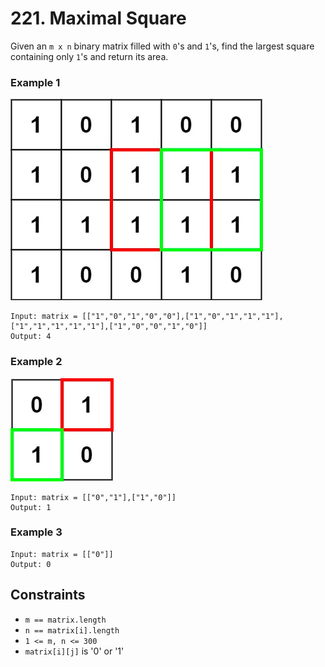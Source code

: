 # 221. Maximal Square

Given an `m x n` binary matrix filled with `0`'s and `1`'s,
find the largest square containing only `1`'s and return its area.

### Example 1
![Example 1.png](Example1.png)

```
Input: matrix = [["1","0","1","0","0"],["1","0","1","1","1"],["1","1","1","1","1"],["1","0","0","1","0"]]
Output: 4
```

### Example 2 
![Example 2.png](Example2.png)
```
Input: matrix = [["0","1"],["1","0"]]
Output: 1
```

### Example 3 
```
Input: matrix = [["0"]]
Output: 0
```

## Constraints

* `m == matrix.length`
* `n == matrix[i].length`
* `1 <= m, n <= 300`
* `matrix[i][j]` is '0' or '1'
